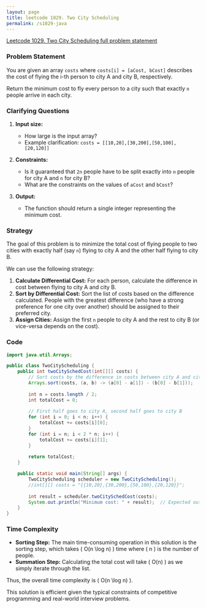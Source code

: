 ```yaml
---
layout: page
title: leetcode 1029. Two City Scheduling
permalink: /s1029-java
---
```

[Leetcode 1029. Two City Scheduling full problem statement](https://algoadvance.github.io/algoadvance/l1029)
### Problem Statement

You are given an array `costs` where `costs[i] = [aCost, bCost]` describes the cost of flying the i-th person to city A and city B, respectively.

Return the minimum cost to fly every person to a city such that exactly `n` people arrive in each city.

### Clarifying Questions

1. **Input size:**
   - How large is the input array?
   - Example clarification: `costs = [[10,20],[30,200],[50,100],[20,120]]`
 
2. **Constraints:**
   - Is it guaranteed that `2n` people have to be split exactly into `n` people for city A and `n` for city B?
   - What are the constraints on the values of `aCost` and `bCost`?

3. **Output:**
   - The function should return a single integer representing the minimum cost.

### Strategy

The goal of this problem is to minimize the total cost of flying people to two cities with exactly half (say `n`) flying to city A and the other half flying to city B.

We can use the following strategy:
1. **Calculate Differential Cost:** For each person, calculate the difference in cost between flying to city A and city B.
2. **Sort by Differential Cost:** Sort the list of costs based on the difference calculated. People with the greatest difference (who have a strong preference for one city over another) should be assigned to their preferred city.
3. **Assign Cities:** Assign the first `n` people to city A and the rest to city B (or vice-versa depends on the cost).

### Code
```java
import java.util.Arrays;

public class TwoCityScheduling {
    public int twoCitySchedCost(int[][] costs) {
        // Sort costs by the difference in costs between city A and city B
        Arrays.sort(costs, (a, b) -> (a[0] - a[1]) - (b[0] - b[1]));
        
        int n = costs.length / 2;
        int totalCost = 0;
        
        // First half goes to city A, second half goes to city B
        for (int i = 0; i < n; i++) {
            totalCost += costs[i][0];
        }
        for (int i = n; i < 2 * n; i++) {
            totalCost += costs[i][1];
        }
        
        return totalCost;
    }

    public static void main(String[] args) {
        TwoCityScheduling scheduler = new TwoCityScheduling();
        //int[][] costs = "{{10,20},{30,200},{50,100},{20,120}}";
        
        int result = scheduler.twoCitySchedCost(costs);
        System.out.println("Minimum cost: " + result);  // Expected output: 110
    }
}
```

### Time Complexity

- **Sorting Step:** The main time-consuming operation in this solution is the sorting step, which takes \( O(n \log n) \) time where \( n \) is the number of people.
- **Summation Step:** Calculating the total cost will take \( O(n) \) as we simply iterate through the list.

Thus, the overall time complexity is \( O(n \log n) \).

This solution is efficient given the typical constraints of competitive programming and real-world interview problems.